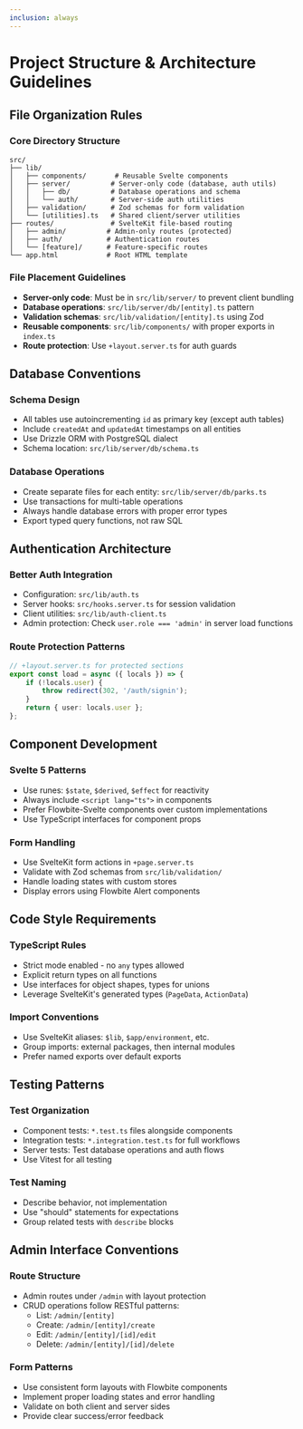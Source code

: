 ```yaml
---
inclusion: always
---
```


# Project Structure & Architecture Guidelines

## File Organization Rules

### Core Directory Structure

```
src/
├── lib/
│   ├── components/       # Reusable Svelte components
│   ├── server/          # Server-only code (database, auth utils)
│   │   ├── db/          # Database operations and schema
│   │   └── auth/        # Server-side auth utilities
│   ├── validation/      # Zod schemas for form validation
│   └── [utilities].ts   # Shared client/server utilities
├── routes/              # SvelteKit file-based routing
│   ├── admin/          # Admin-only routes (protected)
│   ├── auth/           # Authentication routes
│   └── [feature]/      # Feature-specific routes
└── app.html            # Root HTML template
```

### File Placement Guidelines

- **Server-only code**: Must be in `src/lib/server/` to prevent client bundling
- **Database operations**: `src/lib/server/db/[entity].ts` pattern
- **Validation schemas**: `src/lib/validation/[entity].ts` using Zod
- **Reusable components**: `src/lib/components/` with proper exports in `index.ts`
- **Route protection**: Use `+layout.server.ts` for auth guards

## Database Conventions

### Schema Design

- All tables use autoincrementing `id` as primary key (except auth tables)
- Include `createdAt` and `updatedAt` timestamps on all entities
- Use Drizzle ORM with PostgreSQL dialect
- Schema location: `src/lib/server/db/schema.ts`

### Database Operations

- Create separate files for each entity: `src/lib/server/db/parks.ts`
- Use transactions for multi-table operations
- Always handle database errors with proper error types
- Export typed query functions, not raw SQL

## Authentication Architecture

### Better Auth Integration

- Configuration: `src/lib/auth.ts`
- Server hooks: `src/hooks.server.ts` for session validation
- Client utilities: `src/lib/auth-client.ts`
- Admin protection: Check `user.role === 'admin'` in server load functions

### Route Protection Patterns

```typescript
// +layout.server.ts for protected sections
export const load = async ({ locals }) => {
	if (!locals.user) {
		throw redirect(302, '/auth/signin');
	}
	return { user: locals.user };
};
```

## Component Development

### Svelte 5 Patterns

- Use runes: `$state`, `$derived`, `$effect` for reactivity
- Always include `<script lang="ts">` in components
- Prefer Flowbite-Svelte components over custom implementations
- Use TypeScript interfaces for component props

### Form Handling

- Use SvelteKit form actions in `+page.server.ts`
- Validate with Zod schemas from `src/lib/validation/`
- Handle loading states with custom stores
- Display errors using Flowbite Alert components

## Code Style Requirements

### TypeScript Rules

- Strict mode enabled - no `any` types allowed
- Explicit return types on all functions
- Use interfaces for object shapes, types for unions
- Leverage SvelteKit's generated types (`PageData`, `ActionData`)

### Import Conventions

- Use SvelteKit aliases: `$lib`, `$app/environment`, etc.
- Group imports: external packages, then internal modules
- Prefer named exports over default exports

## Testing Patterns

### Test Organization

- Component tests: `*.test.ts` files alongside components
- Integration tests: `*.integration.test.ts` for full workflows
- Server tests: Test database operations and auth flows
- Use Vitest for all testing

### Test Naming

- Describe behavior, not implementation
- Use "should" statements for expectations
- Group related tests with `describe` blocks

## Admin Interface Conventions

### Route Structure

- Admin routes under `/admin` with layout protection
- CRUD operations follow RESTful patterns:
  - List: `/admin/[entity]`
  - Create: `/admin/[entity]/create`
  - Edit: `/admin/[entity]/[id]/edit`
  - Delete: `/admin/[entity]/[id]/delete`

### Form Patterns

- Use consistent form layouts with Flowbite components
- Implement proper loading states and error handling
- Validate on both client and server sides
- Provide clear success/error feedback
